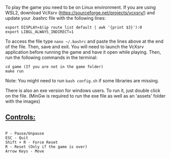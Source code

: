 To play the game you need to be on Linux environment.
If you are using WSL2, download VcXsrv (https://sourceforge.net/projects/vcxsrv/) and update your .bashrc file with the following lines:
```
export DISPLAY=$(ip route list default | awk '{print $3}'):0
export LIBGL_ALWAYS_INDIRECT=1
```
To access the file type ``nano ~/.bashrc`` and paste the lines above at the end of the file. Then, save and exit.
You will need to launch the VcXsrv application before running the game and have it open while playing.
Then, run the following commands in the terminal:

```
cd game (If you are not in the game folder)
make run
```

Note: You might need to run `bash config.sh` if some libraries are missing.

There is also an exe version for windows users. To run it, just double click on the file.
(MinGw is required to run the exe file as well as an 'assets' folder with the images)

## <ins> Controls: </ins>
``` 

P - Pause/Unpause
ESC - Quit
Shift + R - Force Reset
R - Reset (Only if the game is over)
Arrow Keys - Move
```